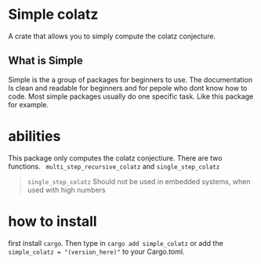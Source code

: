 # Simple colatz

A crate that allows you to simply compute the colatz conjecture.

## What is Simple

Simple is the a group of packages for beginners to use. The documentation Is clean and readable for beginners and for pepole who dont know how to code.
Most simple packages usually do one specific task. Like this package for example.

# abilities

This package only computes the colatz conjectiure. There are two functions.
` multi_step_recursive_colatz` and `single_step_colatz`

> `single_step_colatz` Should not be used in embedded systems, when used with high numbers

# how to install

first install `cargo`.
Then type in
`cargo add simple_colatz`
or add the `simple_colatz = "(version_here)"` to your Cargo.toml.
